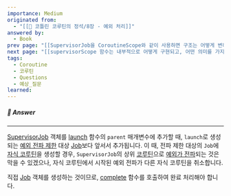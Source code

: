 ```yaml
---
importance: Medium
originated from:
  - "[[📘 코틀린 코루틴의 정석/8장 - 예외 처리]]"
answered by:
  - Book
prev page: "[[SupervisorJob을 CoroutineScope와 같이 사용하면 구조는 어떻게 변하나요?]]"
next page: "[[supervisorScope 함수는 내부적으로 어떻게 구현되고, 어떤 의미를 가지고 있나요?]]"
tags:
  - Coroutine
  - 코루틴
  - Questions
  - 예상_질문
learned: 
---
```

##### 💬 Answer
---
[SupervisorJob](SupervisorJob.md) 객체를 [launch](CoroutineScope.launch.md) 함수의 `parent` 매개변수에 추가할 때, `launch`로 생성되는 [예외 전파 제한](예외%20전파%20제한.md) 대상 [Job](Job.md)보다 앞서서 추가됩니다.
이 때, 전파 제한 대상의 `Job`에 [자식 코루틴](자식%20코루틴.md)을 생성할 경우, `SupervisorJob`의 상위 [코루틴](코루틴.md)으로 [예외가 전파](예외%20전파.md)되는 것은 막을 수 있겠으나, 자식 코루틴에서 시작된 예외 전파가 다른 자식 코루틴을 취소합니다.

직접 [Job](Job.md) 객체를 생성하는 것이므로, [complete](CompletableJob.complete.md) 함수를 호출하여 완료 처리해야 합니다.
